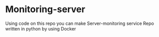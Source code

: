 # Monitoring-server
Using code on this repo you can make Server-monitoring service
Repo written in python by using Docker
